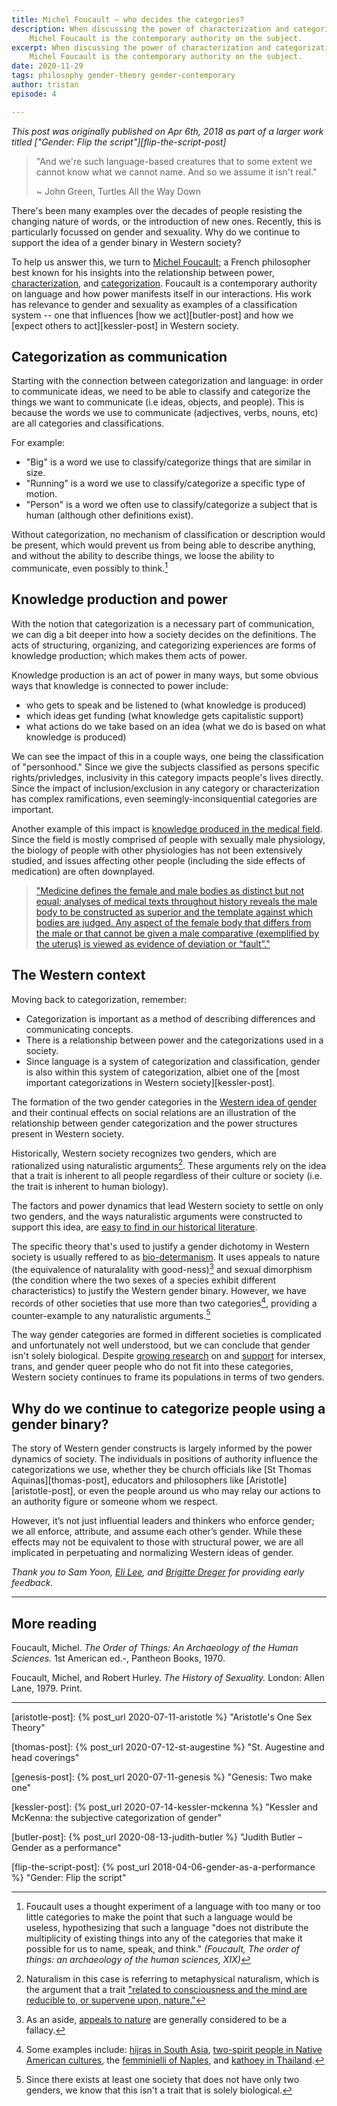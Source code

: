 ```yaml
---
title: Michel Foucault – who decides the categories?
description: When discussing the power of characterization and categorization,
    Michel Foucault is the contemporary authority on the subject.
excerpt: When discussing the power of characterization and categorization,
    Michel Foucault is the contemporary authority on the subject.
date: 2020-11-29
tags: philosophy gender-theory gender-contemporary
author: tristan
episode: 4

---
```


*This post was originally published on Apr 6th, 2018 as part of a larger work
titled ["Gender: Flip the script"][flip-the-script-post]*

> "And we're such language-based creatures that to some extent we cannot know
> what we cannot name. And so we assume it isn't real."
> 
> ~ John Green, Turtles All the Way Down

There's been many examples over the decades of people resisting the changing
nature of words, or the introduction of new ones. Recently, this is
particularly focussed on gender and sexuality. Why do we continue to
support the idea of a gender binary in Western society?

To help us answer this, we turn to [Michel Foucault][wiki-foucault]; a
French philosopher best known for his insights into the relationship between
power, [characterization][defn-characterization], and
[categorization][defn-categorization]. Foucault is a
contemporary authority on language and how power manifests itself in our
interactions. His work has relevance to gender and sexuality as 
examples of a classification system -- one that influences
[how we act][butler-post] and how we [expect others to act][kessler-post] in
Western society. 

[wiki-foucault]: https://en.wikipedia.org/wiki/Michel_Foucault
[defn-characterization]: https://www.merriam-webster.com/dictionary/characterization
[defn-categorization]: https://www.merriam-webster.com/dictionary/categorization


## Categorization as communication

Starting with the connection between categorization and language: in order to
communicate ideas, we need to be able to classify and categorize the things we
want to communicate (i.e ideas, objects, and people). This is because the words
we use to communicate (adjectives, verbs, nouns, etc) are all categories and
classifications.

For example:
- "Big" is a word we use to classify/categorize things that are similar in size.
- "Running" is a word we use to classify/categorize a specific type of motion.
- "Person" is a word we often use to classify/categorize a subject that is
  human (although other definitions exist).

Without categorization, no mechanism of classification or description would be
present, which would prevent us from being able to describe anything, and
without the ability to describe things, we loose the ability to communicate,
even possibly to think.[^multiplicity]

[^multiplicity]: Foucault uses a thought experiment of a language
    with too many or too little categories to make the point that such a
    language would be useless, hypothesizing that such a language
    "does not distribute the multiplicity of existing things into any of the
    categories that make it possible for us to name, speak, and think."
    *(Foucault, The order of things: an archaeology of the human sciences, XIX)*

## Knowledge production and power

With the notion that categorization is a necessary part of
communication, we can dig a bit deeper into how a society decides on the
definitions.  The acts of structuring, organizing, and categorizing experiences
are forms of knowledge production; which makes them acts of power.

Knowledge production is an act of power in many ways, but some obvious ways
that knowledge is connected to power include:
- who gets to speak and be listened to (what knowledge is produced)
- which ideas get funding (what knowledge gets capitalistic support)
- what actions do we take based on an idea (what we do is based on what
  knowledge is produced)

We can see the impact of this in a couple ways, one being the classification of
"personhood." Since we give the subjects classified as persons specific
rights/privledges, inclusivity in this category impacts people's lives
directly. Since the impact of inclusion/exclusion in any category or
characterization has complex ramifications, even seemingly-inconsiquential
categories are important.

Another example of this impact is [knowledge produced in the medical
field][guardian-bias]. Since the field is mostly comprised of people with
sexually male physiology, the biology of people with other physiologies has not
been extensively studied, and issues affecting other people (including the side
effects of medication) are often downplayed.

> ["Medicine defines the female and male bodies as distinct but not equal;
> analyses of medical texts throughout history reveals the male body to be
> constructed as superior and the template against which bodies are judged.
> Any aspect of the female body that differs from the male or that cannot be
> given a male comparative (exemplified by the uterus) is viewed as evidence of
> deviation or “fault”."][original-paper]

[guardian-bias]: https://www.theguardian.com/lifeandstyle/2019/nov/13/the-female-problem-male-bias-in-medical-trials
[original-paper]: https://journals.sagepub.com/doi/abs/10.1177/0959353518815704 
    '"Do mad people get endo or does endo make you mad?": Clinicians’ discursive constructions of Medicine and women with endometriosis'

## The Western context

Moving back to categorization, remember:
- Categorization is important as a method of describing differences and
  communicating concepts.
- There is a relationship between power and the categorizations used in a
  society.
- Since language is a system of categorization and classification, gender is
  also within this system of categorization, albiet one of the [most important
  categorizations in Western society][kessler-post].

The formation of the two gender categories in the [Western idea of
gender][gender-history] and their continual effects on social relations are an
illustration of the relationship between gender categorization and the power
structures present in Western society.

Historically, Western society recognizes two genders, which are rationalized
using naturalistic arguments[^define-naturalism]. These arguments rely on the
idea that a trait is inherent to all people regardless of their culture or
society (i.e. the trait is inherent to human biology).

The factors and power dynamics that lead Western society to settle on only two
genders, and the ways naturalistic arguments were constructed to support this
idea, are [easy to find in our historical literature][gender-history]. 

[^define-naturalism]: Naturalism in this case is referring to metaphysical
    naturalism, which is the argument that a trait ["related to consciousness and
    the mind are reducible to, or supervene upon, nature."][wiki-naturalism]

The specific theory that's used to justify a gender dichotomy in Western
society is usually reffered to as [bio-determanism][bio-determinism-wiki]. It
uses appeals to nature (the equivalence of naturalality with good-ness)[^aside]
and sexual dimorphism (the condition where the two sexes of a species exhibit
different characteristics) to justify the Western gender binary. However,
we have records of other societies that use more than two
categories[^other-genders], providing a counter-example to any naturalistic
arguments.[^counter-example]

[wiki-naturalism]: https://en.wikipedia.org/wiki/Naturalism_(philosophy)
[bio-determinism-wiki]: https://en.wikipedia.org/wiki/Biological_determinism

[^other-genders]: Some examples include: [hijras in South Asia][wiki-hijra], 
    [two-spirit people in Native American cultures][wiki-two-spirit], the 
    [femminielli of Naples][wiki-femminiello], and 
    [kathoey in Thailand][wiki-kathoey]. 

[wiki-two-spirit]: https://en.wikipedia.org/wiki/Two-spirit
[wiki-hijra]: https://en.wikipedia.org/wiki/Hijra_(South_Asia)
[wiki-femminiello]: https://en.wikipedia.org/wiki/Femminiello
[wiki-kathoey]: https://en.wikipedia.org/wiki/Kathoey

[^counter-example]: Since there exists at least one society that does not have
    only two genders, we know that this isn't a trait that is solely
    biological.

[^aside]: As an aside, [appeals to nature][wiki-appeal-to-nature] are generally
    considered to be a fallacy. 

[wiki-appeal-to-nature]: https://en.wikipedia.org/wiki/Appeal_to_nature

The way gender categories are formed in different societies is complicated and
unfortunately not well understood, but we can conclude that gender isn't solely 
biological. Despite [growing research][facebook-gender] on and
[support][time-gender] for intersex, trans, and gender queer people who do not
fit into these categories, Western society continues to frame its populations
in terms of two genders.

[facebook-gender]: https://www.telegraph.co.uk/technology/facebook/10930654/Facebooks-71-gender-options-come-to-UK-users.html
[time-gender]: http://time.com/4703058/time-cover-story-beyond-he-or-she/

## Why do we continue to categorize people using a gender binary?

The story of Western gender constructs is largely informed by the power
dynamics of society. The individuals in positions of authority influence the
categorizations we use, whether they be church officials like [St Thomas
Aquinas][thomas-post], educators and philosophers like
[Aristotle][aristotle-post], or even the people around us who may relay our
actions to an authority figure or someone whom we respect.

However, it’s not just influential leaders and thinkers who enforce gender; we
all enforce, attribute, and assume each other’s gender. While these effects may
not be equivalent to those with structural power, we are all implicated in
perpetuating and normalizing Western ideas of gender.

*Thank you to Sam Yoon, [Eli Lee][eli-website], and [Brigitte
Dreger][brigitte-website] for providing early feedback.*

[eli-website]: https://www.elijahlee.ca/
[brigitte-website]: https://brigitte-dreger.medium.com/

---
## More reading

Foucault, Michel. *The Order of Things: An Archaeology of the Human Sciences.*
1st American ed.-, Pantheon Books, 1970.

Foucault, Michel, and Robert Hurley. *The History of Sexuality.* London: Allen
Lane, 1979. Print. 

---

[gender-history]: /projects/gender-history.html
    "Gender history project"

[aristotle-post]: {% post_url 2020-07-11-aristotle %}
    "Aristotle's One Sex Theory"

[thomas-post]: {% post_url 2020-07-12-st-augestine %}
    "St. Augestine and head coverings"

[genesis-post]: {% post_url 2020-07-11-genesis %}
    "Genesis: Two make one"

[kessler-post]: {% post_url 2020-07-14-kessler-mckenna %}
    "Kessler and McKenna: the subjective categorization of gender"

[butler-post]: {% post_url 2020-08-13-judith-butler %}
    "Judith Butler – Gender as a performance"

[flip-the-script-post]: {% post_url 2018-04-06-gender-as-a-performance %}
    "Gender: Flip the script"

[^the-second-sex]: De Beauvoir, Simone. The Second Sex. Random House, 2014.

[^gender]: Kessler, Suzanne J., and Wendy McKenna. Gender: An Ethnomethodological Approach. University of Chicago Press, 1985.

[^gender-trouble]: Butler, Judith. Gender Trouble: Subjects of Sex/Gender/Desire.

[^sister-outsider]: Lorde, Audre. Sister Outsider: Essays and Speeches.  Crossing Press, c2007.

[wiki-naturalism]: https://en.wikipedia.org/wiki/Naturalism_(philosophy)

[wiki-panopticon]: https://en.wikipedia.org/wiki/Panopticon#Criticism_and_use_as_metaphor


